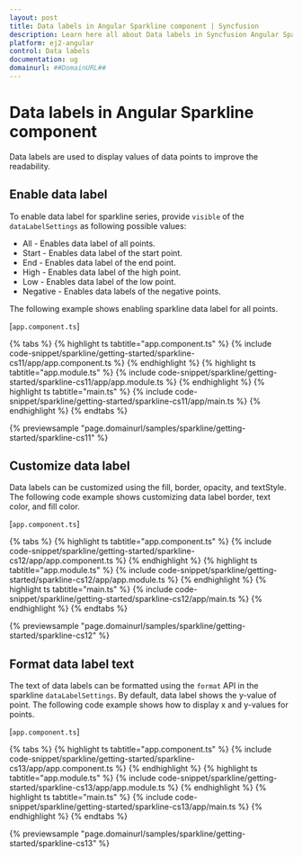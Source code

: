 ```yaml
---
layout: post
title: Data labels in Angular Sparkline component | Syncfusion
description: Learn here all about Data labels in Syncfusion Angular Sparkline component of Syncfusion Essential JS 2 and more.
platform: ej2-angular
control: Data labels 
documentation: ug
domainurl: ##DomainURL##
---
```


# Data labels in Angular Sparkline component

Data labels are used to display values of data points to improve the readability.

## Enable data label

To enable data label for sparkline series, provide `visible` of the `dataLabelSettings` as following possible values:

* All - Enables data label of  all points.
* Start - Enables data label of the start point.
* End - Enables data label of the end point.
* High - Enables data label of the high point.
* Low - Enables data label of the low point.
* Negative - Enables data labels of the negative points.

The following example shows enabling sparkline data label for all points.

[`app.component.ts`]

{% tabs %}
{% highlight ts tabtitle="app.component.ts" %}
{% include code-snippet/sparkline/getting-started/sparkline-cs11/app/app.component.ts %}
{% endhighlight %}
{% highlight ts tabtitle="app.module.ts" %}
{% include code-snippet/sparkline/getting-started/sparkline-cs11/app/app.module.ts %}
{% endhighlight %}
{% highlight ts tabtitle="main.ts" %}
{% include code-snippet/sparkline/getting-started/sparkline-cs11/app/main.ts %}
{% endhighlight %}
{% endtabs %}
  
{% previewsample "page.domainurl/samples/sparkline/getting-started/sparkline-cs11" %}

## Customize data label

Data labels can be customized using the fill, border, opacity, and textStyle. The following code example shows customizing data label border, text color, and fill color.

[`app.component.ts`]

{% tabs %}
{% highlight ts tabtitle="app.component.ts" %}
{% include code-snippet/sparkline/getting-started/sparkline-cs12/app/app.component.ts %}
{% endhighlight %}
{% highlight ts tabtitle="app.module.ts" %}
{% include code-snippet/sparkline/getting-started/sparkline-cs12/app/app.module.ts %}
{% endhighlight %}
{% highlight ts tabtitle="main.ts" %}
{% include code-snippet/sparkline/getting-started/sparkline-cs12/app/main.ts %}
{% endhighlight %}
{% endtabs %}
  
{% previewsample "page.domainurl/samples/sparkline/getting-started/sparkline-cs12" %}

## Format data label text

The text of data labels can be formatted using the `format` API in the sparkline `dataLabelSettings`. By default, data label shows the y-value of point. The following code example shows how to display x and y-values for points.

[`app.component.ts`]

{% tabs %}
{% highlight ts tabtitle="app.component.ts" %}
{% include code-snippet/sparkline/getting-started/sparkline-cs13/app/app.component.ts %}
{% endhighlight %}
{% highlight ts tabtitle="app.module.ts" %}
{% include code-snippet/sparkline/getting-started/sparkline-cs13/app/app.module.ts %}
{% endhighlight %}
{% highlight ts tabtitle="main.ts" %}
{% include code-snippet/sparkline/getting-started/sparkline-cs13/app/main.ts %}
{% endhighlight %}
{% endtabs %}
  
{% previewsample "page.domainurl/samples/sparkline/getting-started/sparkline-cs13" %}
